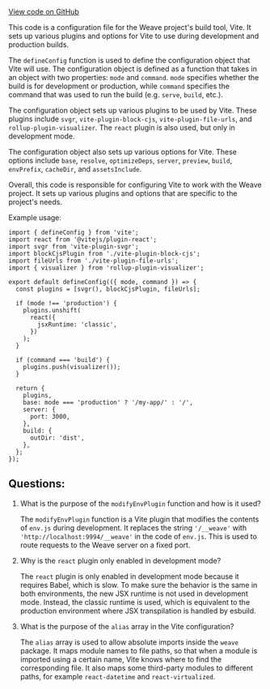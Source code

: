 [View code on GitHub](https://github.com/wandb/weave/weave-js/vite.config.ts)

This code is a configuration file for the Weave project's build tool, Vite. It sets up various plugins and options for Vite to use during development and production builds. 

The `defineConfig` function is used to define the configuration object that Vite will use. The configuration object is defined as a function that takes in an object with two properties: `mode` and `command`. `mode` specifies whether the build is for development or production, while `command` specifies the command that was used to run the build (e.g. `serve`, `build`, etc.).

The configuration object sets up various plugins to be used by Vite. These plugins include `svgr`, `vite-plugin-block-cjs`, `vite-plugin-file-urls`, and `rollup-plugin-visualizer`. The `react` plugin is also used, but only in development mode. 

The configuration object also sets up various options for Vite. These options include `base`, `resolve`, `optimizeDeps`, `server`, `preview`, `build`, `envPrefix`, `cacheDir`, and `assetsInclude`. 

Overall, this code is responsible for configuring Vite to work with the Weave project. It sets up various plugins and options that are specific to the project's needs. 

Example usage:

```
import { defineConfig } from 'vite';
import react from '@vitejs/plugin-react';
import svgr from 'vite-plugin-svgr';
import blockCjsPlugin from './vite-plugin-block-cjs';
import fileUrls from './vite-plugin-file-urls';
import { visualizer } from 'rollup-plugin-visualizer';

export default defineConfig(({ mode, command }) => {
  const plugins = [svgr(), blockCjsPlugin, fileUrls];

  if (mode !== 'production') {
    plugins.unshift(
      react({
        jsxRuntime: 'classic',
      })
    );
  }

  if (command === 'build') {
    plugins.push(visualizer());
  }

  return {
    plugins,
    base: mode === 'production' ? '/my-app/' : '/',
    server: {
      port: 3000,
    },
    build: {
      outDir: 'dist',
    },
  };
});
```
## Questions: 
 1. What is the purpose of the `modifyEnvPlugin` function and how is it used?
    
    The `modifyEnvPlugin` function is a Vite plugin that modifies the contents of `env.js` during development. It replaces the string `'/__weave'` with `'http://localhost:9994/__weave'` in the code of `env.js`. This is used to route requests to the Weave server on a fixed port.

2. Why is the `react` plugin only enabled in development mode?
    
    The `react` plugin is only enabled in development mode because it requires Babel, which is slow. To make sure the behavior is the same in both environments, the new JSX runtime is not used in development mode. Instead, the classic runtime is used, which is equivalent to the production environment where JSX transpilation is handled by esbuild.

3. What is the purpose of the `alias` array in the Vite configuration?
    
    The `alias` array is used to allow absolute imports inside the `weave` package. It maps module names to file paths, so that when a module is imported using a certain name, Vite knows where to find the corresponding file. It also maps some third-party modules to different paths, for example `react-datetime` and `react-virtualized`.